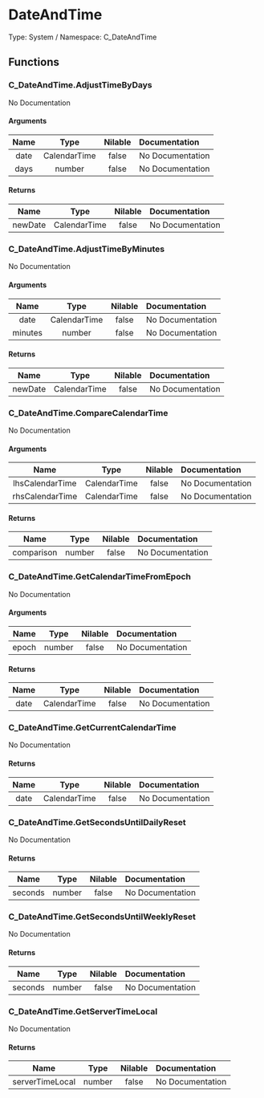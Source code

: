# DateAndTime

Type: System / Namespace: C_DateAndTime

## Functions

### C_DateAndTime.AdjustTimeByDays

No Documentation

#### Arguments
|Name|Type|Nilable|Documentation|
|:---:|:---:|:---:|:---|
|date|CalendarTime|false|No Documentation|
|days|number|false|No Documentation|
#### Returns
|Name|Type|Nilable|Documentation|
|:---:|:---:|:---:|:---|
|newDate|CalendarTime|false|No Documentation|
### C_DateAndTime.AdjustTimeByMinutes

No Documentation

#### Arguments
|Name|Type|Nilable|Documentation|
|:---:|:---:|:---:|:---|
|date|CalendarTime|false|No Documentation|
|minutes|number|false|No Documentation|
#### Returns
|Name|Type|Nilable|Documentation|
|:---:|:---:|:---:|:---|
|newDate|CalendarTime|false|No Documentation|
### C_DateAndTime.CompareCalendarTime

No Documentation

#### Arguments
|Name|Type|Nilable|Documentation|
|:---:|:---:|:---:|:---|
|lhsCalendarTime|CalendarTime|false|No Documentation|
|rhsCalendarTime|CalendarTime|false|No Documentation|
#### Returns
|Name|Type|Nilable|Documentation|
|:---:|:---:|:---:|:---|
|comparison|number|false|No Documentation|
### C_DateAndTime.GetCalendarTimeFromEpoch

No Documentation

#### Arguments
|Name|Type|Nilable|Documentation|
|:---:|:---:|:---:|:---|
|epoch|number|false|No Documentation|
#### Returns
|Name|Type|Nilable|Documentation|
|:---:|:---:|:---:|:---|
|date|CalendarTime|false|No Documentation|
### C_DateAndTime.GetCurrentCalendarTime

No Documentation

#### Returns
|Name|Type|Nilable|Documentation|
|:---:|:---:|:---:|:---|
|date|CalendarTime|false|No Documentation|
### C_DateAndTime.GetSecondsUntilDailyReset

No Documentation

#### Returns
|Name|Type|Nilable|Documentation|
|:---:|:---:|:---:|:---|
|seconds|number|false|No Documentation|
### C_DateAndTime.GetSecondsUntilWeeklyReset

No Documentation

#### Returns
|Name|Type|Nilable|Documentation|
|:---:|:---:|:---:|:---|
|seconds|number|false|No Documentation|
### C_DateAndTime.GetServerTimeLocal

No Documentation

#### Returns
|Name|Type|Nilable|Documentation|
|:---:|:---:|:---:|:---|
|serverTimeLocal|number|false|No Documentation|